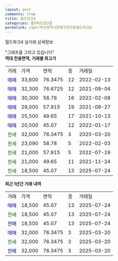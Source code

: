 ```yaml
---
layout: post
comments: true
title: 월드파크4
categories: [아파트정보]
permalink: /apt/부산광역시연제구연산동월드파크4
---
```


월드파크4 실거래 상세정보

<script type="text/javascript">
  google.charts.load('current', {'packages':['line', 'corechart']});
  google.charts.setOnLoadCallback(drawChart);

  function drawChart() {
    var data = new google.visualization.DataTable();
    data.addColumn('date', '거래일');
    data.addColumn('number', "매매");
    data.addColumn('number', "전세");
    data.addColumn('number', "전매");

    data.addRows([[new Date(Date.parse("2025-07-24")), 18500, null, null], [new Date(Date.parse("2025-07-24")), null, 18500, null], [new Date(Date.parse("2025-07-24")), null, null, 18500], [new Date(Date.parse("2025-03-20")), 32000, null, null], [new Date(Date.parse("2025-03-20")), null, 32000, null], [new Date(Date.parse("2025-03-20")), null, null, 32000]]);

    var options = {
      hAxis: {
        format: 'yyyy/MM/dd'
      },    
      lineWidth: 0,
      pointsVisible: true,    
      title: '최근 1년간 유형별 실거래가 분포',
      legend: { position: 'bottom' }
    };

    var formatter = new google.visualization.NumberFormat({pattern:'###,###'} );
    formatter.format(data, 1);
    formatter.format(data, 2);
    
    setTimeout(function() {
        var chart = new google.visualization.LineChart(document.getElementById('columnchart_material'));
        chart.draw(data, (options));
        document.getElementById('loading').style.display = 'none';
    }, 200);
  }
</script>


<div id="loading" style="z-index:20; display: block; margin-left: 0px">"그래프를 그리고 있습니다"</div>
<div id="columnchart_material" style="width: 95%; margin-left: 0px; display: block"></div>
<!-- contents start -->
<b>역대 전용면적, 거래별 최고가</b>
<table class="sortable">
    <tr>
      <td>거래</td>
      <td>가격</td>
      <td>면적</td>
      <td>층</td>
      <td>거래일</td>
    </tr>
        <tr>
          <td><a style="color: blue">매매</a></td>
          <td>33,600</td>
          <td>76.3475</td>
          <td>12</td>
          <td>2022-02-13</td>
        </tr>            <tr>
          <td><a style="color: blue">매매</a></td>
          <td>32,300</td>
          <td>76.6725</td>
          <td>12</td>
          <td>2021-09-04</td>
        </tr>            <tr>
          <td><a style="color: blue">매매</a></td>
          <td>30,300</td>
          <td>58.78</td>
          <td>16</td>
          <td>2022-02-08</td>
        </tr>            <tr>
          <td><a style="color: blue">매매</a></td>
          <td>29,000</td>
          <td>57.915</td>
          <td>19</td>
          <td>2021-09-27</td>
        </tr>            <tr>
          <td><a style="color: blue">매매</a></td>
          <td>25,500</td>
          <td>49.65</td>
          <td>17</td>
          <td>2021-10-13</td>
        </tr>            <tr>
          <td><a style="color: blue">매매</a></td>
          <td>20,500</td>
          <td>45.07</td>
          <td>12</td>
          <td>2022-01-17</td>
        </tr>        
        <tr>
              <td><a style="color: darkgreen">전세</a></td>
              <td>32,000</td>
              <td>76.3475</td>
              <td>3</td>
              <td>2025-03-20</td>
            </tr>            <tr>
              <td><a style="color: darkgreen">전세</a></td>
              <td>23,090</td>
              <td>58.78</td>
              <td>5</td>
              <td>2022-02-03</td>
            </tr>            <tr>
              <td><a style="color: darkgreen">전세</a></td>
              <td>21,000</td>
              <td>57.915</td>
              <td>5</td>
              <td>2022-07-19</td>
            </tr>            <tr>
              <td><a style="color: darkgreen">전세</a></td>
              <td>21,000</td>
              <td>49.65</td>
              <td>11</td>
              <td>2021-11-24</td>
            </tr>            <tr>
              <td><a style="color: darkgreen">전세</a></td>
              <td>18,500</td>
              <td>45.07</td>
              <td>13</td>
              <td>2025-07-24</td>
            </tr>        
    
</table>

<b>최근 1년간 거래 내역</b>

<table class="sortable">
    <tr>
      <td>거래</td>
      <td>가격</td>
      <td>면적</td>
      <td>층</td>
      <td>거래일</td>
    </tr>
    <tr>
      <td><a style="color: blue">매매</a></td>
      <td>18,500</td>
      <td>45.07</td>
      <td>13</td>
      <td>2025-07-24</td>
    </tr>          <tr>
      <td><a style="color: darkgreen">전세</a></td>
      <td>18,500</td>
      <td>45.07</td>
      <td>13</td>
      <td>2025-07-24</td>
    </tr>          <tr>
      <td><a style="color: darkblue">전매</a></td>
      <td>18,500</td>
      <td>45.07</td>
      <td>13</td>
      <td>2025-07-24</td>
    </tr>          <tr>
      <td><a style="color: blue">매매</a></td>
      <td>32,000</td>
      <td>76.3475</td>
      <td>3</td>
      <td>2025-03-20</td>
    </tr>          <tr>
      <td><a style="color: darkgreen">전세</a></td>
      <td>32,000</td>
      <td>76.3475</td>
      <td>3</td>
      <td>2025-03-20</td>
    </tr>          <tr>
      <td><a style="color: darkblue">전매</a></td>
      <td>32,000</td>
      <td>76.3475</td>
      <td>3</td>
      <td>2025-03-20</td>
    </tr>      </table>
<!-- contents end -->    

